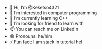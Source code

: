- 👋 Hi, I’m @Keketso4321
- 👀 I’m interested in computer programming
- 🌱 I’m currently learning C++
- 💞️ I’m looking for friend to learn with
- 📫 You can reach me on LinkedIn 
- 😄 Pronouns: he/him
- ⚡ Fun fact: I am stack in tutorial hel

<!---
Keketso4321/Keketso4321 is a ✨ special ✨ repository because its `README.md` (this file) appears on your GitHub profile.
You can click the Preview link to take a look at your changes.
--->
